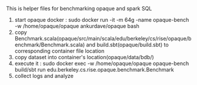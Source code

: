 This is helper files for benchmarking opaque and spark SQL

1. start opaque docker : sudo docker run -it -m 64g -name opaque-bench -w /home/opaque/opaque ankurdave/opaque bash
2. copy Benchmark.scala(opaque/src/main/scala/edu/berkeley/cs/rise/opaque/benchmark/Benchmark.scala) and build.sbt(opaque/build.sbt) to corresponding container file location
3. copy dataset into container's location(opaque/data/bdb/)
4. execute it : sudo docker exec -w /home/opaque/opaque opaque-bench build/sbt run edu.berkeley.cs.rise.opaque.benchmark.Benchmark
5. collect logs and analyze